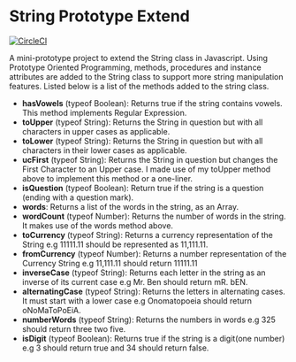 # String Prototype Extend
[![CircleCI](https://circleci.com/gh/eofafrica4lyf/string-prototype-extend.svg?style=svg)](https://circleci.com/gh/eofafrica4lyf/string-prototype-extend)

A mini-prototype project to extend the ​String​ class in Javascript. Using Prototype Oriented Programming, methods, procedures and instance attributes are added to the String class to support more string manipulation features. Listed below is a list of the methods added to the string class.

* **hasVowels** (typeof ​Boolean​): Returns true if the string contains vowels. ​This method implements Regular Expression.
* **toUpper** (typeof ​String​)​: R​eturns the String in question but with all characters in upper cases as applicable. 
* **toLower** (typeof ​String​)​: ​Returns the String in question but with all characters in their lower cases as applicable.
* **ucFirst** (typeof ​String​): Returns the String in question but changes the First Character to an Upper case. ​I made use of my ​toUpper​ method above to implement this method or a one-liner.
* **isQuestion** (typeof ​Boolean​)​: ​Return true if the string is a question (ending with a question mark). 
* **words​**: R​eturns a list of the words in the string, as an Array. 
* **wordCount** (typeof ​Number​): Returns the number of words in the string. It makes use of the ​words​ method above.
* **toCurrency** (typeof ​String​)​: R​eturns a currency representation of the String e.g 11111.11 should be represented as 11,111.11.
* **fromCurrency** (typeof ​Number​): Returns a number representation of the Currency String e.g 11,111.11 should return 11111.11
* **inverseCase** (typeof String): Returns each letter in the string as an inverse of its current case e.g Mr. Ben should return mR. bEN.
* **alternatingCase** (typeof String): Returns the letters in alternating cases. It must start with a lower case e.g Onomatopoeia should return oNoMaToPoEiA.
* **numberWords** (typeof String): Returns the numbers in words e.g 325 should return three two five.
* **isDigit** (typeof Boolean): Returns true if the string is a digit(one number) e.g 3 should return true and 34 should return false.
